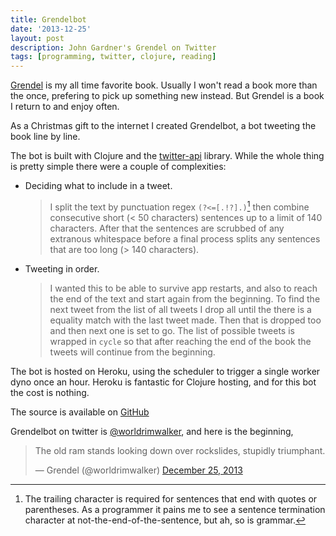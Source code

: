 ```yaml
---
title: Grendelbot
date: '2013-12-25'
layout: post
description: John Gardner's Grendel on Twitter
tags: [programming, twitter, clojure, reading]
---
```


[Grendel][1] is my all time favorite book. Usually I won't read a book more than the once, prefering to pick up something new instead. But Grendel is a book I return to and enjoy often.

As a Christmas gift to the internet I created Grendelbot, a bot tweeting the book line by line.

The bot is built with Clojure and the [twitter-api](https://github.com/adamwynne/twitter-api "Clojure Twitter API on Github") library. While the whole thing is pretty simple there were a couple of complexities:

*    Deciding what to include in a tweet.

     > I split the text by punctuation regex `(?<=[.!?].)`[^1] then combine consecutive short (< 50 characters) sentences up to a limit of 140 characters. After that the sentences are scrubbed of any extranous whitespace before a final process splits any sentences that are too long (> 140 characters).
*    Tweeting in order.

     > I wanted this to be able to survive app restarts, and also to reach the end of the text and start again from the beginning. To find the next tweet from the list of all tweets I drop all until the there is a equality match with the last tweet made. Then that is dropped too and then next one is set to go.
     > The list of possible tweets is wrapped in `cycle` so that after reaching the end of the book the tweets will continue from the beginning.

The bot is hosted on Heroku, using the scheduler to trigger a single worker dyno once an hour. Heroku is fantastic for Clojure hosting, and for this bot the cost is nothing.

The source is available on [GitHub](https://github.com/danmidwood/grendelbot "Grendelbot source code on GitHub")

Grendelbot on twitter is [@worldrimwalker](https://twitter.com/worldrimwalker "Grendel on Twitter"), and here is the beginning,

<blockquote class="twitter-tweet" lang="en"><p>The old ram stands looking down over rockslides, stupidly triumphant.</p>&mdash; Grendel (@worldrimwalker) <a href="https://twitter.com/worldrimwalker/statuses/415740828595023872">December 25, 2013</a></blockquote>
<script async src="//platform.twitter.com/widgets.js" charset="utf-8"></script>


[^1]: The trailing character is required for sentences that end with quotes or parentheses. As a programmer it pains me to see a sentence termination character at not-the-end-of-the-sentence, but ah, so is grammar.

[1]: http://en.wikipedia.org/wiki/Grendel_(novel) "Grendel on wikipedia"
